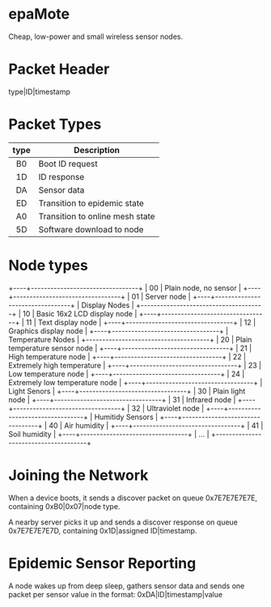 epaMote
=======

Cheap, low-power and small wireless sensor nodes.

# Packet Header

  type|ID|timestamp


# Packet Types

  |type| Description                     |
  |:--:|---------------------------------|
  | B0 | Boot ID request                 |
  | 1D | ID response                     |
  | DA | Sensor data                     |
  | ED | Transition to epidemic state    |
  | A0 | Transition to online mesh state |
  | 5D | Software download to node       |


# Node types

  +----+---------------------------------+
  | 00 | Plain node, no sensor           |
  +----+---------------------------------+
  | 01 | Server node                     |
  +----+---------------------------------+
  |           Display Nodes              |
  +--------------------------------------+
  | 10 | Basic 16x2 LCD display node     |
  +----+---------------------------------+
  | 11 | Text display node               |
  +----+---------------------------------+
  | 12 | Graphics display node           |
  +----+---------------------------------+
  |         Temperature Nodes            |
  +--------------------------------------+
  | 20 | Plain temperature sensor node   |
  +----+---------------------------------+
  | 21 | High temperature node           |
  +----+---------------------------------+
  | 22 | Extremely high temperature      |
  +----+---------------------------------+
  | 23 | Low temperature node            |
  +----+---------------------------------+
  | 24 | Extremely low temperature node  |
  +----+---------------------------------+
  |             Light Senors             |
  +----+---------------------------------+
  | 30 | Plain light node                |
  +----+---------------------------------+
  | 31 | Infrared node                   |
  +----+---------------------------------+
  | 32 | Ultraviolet node                |
  +----+---------------------------------+
  |           Humitidy Sensors           |
  +----+---------------------------------+
  | 40 | Air humidity                    |
  +----+---------------------------------+
  | 41 | Soil humidity                   |
  +----+---------------------------------+
  | ...                                  |
  +--------------------------------------+


# Joining the Network

  When a device boots, it sends a discover packet on queue
  0x7E7E7E7E7E, containing 0xB0|0x07|node type.

  A nearby server picks it up and sends a discover response
  on queue 0x7E7E7E7E7D, containing 0x1D|assigned ID|timestamp.


# Epidemic Sensor Reporting

  A node wakes up from deep sleep, gathers sensor data and
  sends one packet per sensor value in the format:
  0xDA|ID|timestamp|value
